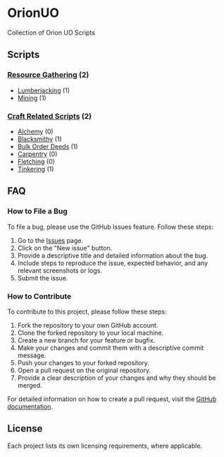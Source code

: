 # OrionUO
Collection of Orion UO Scripts

## Scripts

### [Resource Gathering](https://github.com/davidadas/orionuo/tree/main/scriptsResource%20Gathering) (2)
* [Lumberjacking](https://github.com/davidadas/orionuo/tree/main/scriptsResource%20Gathering/Lumberjacking) (1)
* [Mining](https://github.com/davidadas/orionuo/tree/main/scriptsResource%20Gathering/Mining) (1)

### [Craft Related Scripts](https://github.com/davidadas/orionuo/tree/main/scriptsCraft%20Related%20Scripts) (2)
* [Alchemy](https://github.com/davidadas/orionuo/tree/main/scriptsCraft%20Related%20Scripts/Alchemy) (0)
* [Blacksmithy](https://github.com/davidadas/orionuo/tree/main/scriptsCraft%20Related%20Scripts/Blacksmithy) (1)
* [Bulk Order Deeds](https://github.com/davidadas/orionuo/tree/main/scriptsCraft%20Related%20Scripts/Bulk%20Order%20Deeds) (1)
* [Carpentry](https://github.com/davidadas/orionuo/tree/main/scriptsCraft%20Related%20Scripts/Carpentry) (0)
* [Fletching](https://github.com/davidadas/orionuo/tree/main/scriptsCraft%20Related%20Scripts/Fletching) (0)
* [Tinkering](https://github.com/davidadas/orionuo/tree/main/scriptsCraft%20Related%20Scripts/Tinkering) (1)

## FAQ

### How to File a Bug
To file a bug, please use the GitHub Issues feature. Follow these steps:
1. Go to the [Issues](https://github.com/davidadas/orionuo/issues) page.
2. Click on the "New issue" button.
3. Provide a descriptive title and detailed information about the bug.
4. Include steps to reproduce the issue, expected behavior, and any relevant screenshots or logs.
5. Submit the issue.

### How to Contribute
To contribute to this project, please follow these steps:
1. Fork the repository to your own GitHub account.
2. Clone the forked repository to your local machine.
3. Create a new branch for your feature or bugfix.
4. Make your changes and commit them with a descriptive commit message.
5. Push your changes to your forked repository.
6. Open a pull request on the original repository.
7. Provide a clear description of your changes and why they should be merged.

For detailed information on how to create a pull request, visit the [GitHub documentation](https://docs.github.com/en/github/collaborating-with-issues-and-pull-requests/creating-a-pull-request).

## License

Each project lists its own licensing requirements, where applicable.
